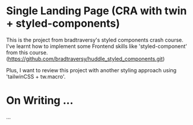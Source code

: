 # Single Landing Page (CRA with twin + styled-components)

This is the project from bradtraversy's styled components crash course.
I've learnt how to implement some Frontend skills like 'styled-component' from this course. (https://github.com/bradtraversy/huddle_styled_components.git)

Plus, I want to review this project with another styling approach using 'tailwinCSS + tw.macro'.

# On Writing ...

...
